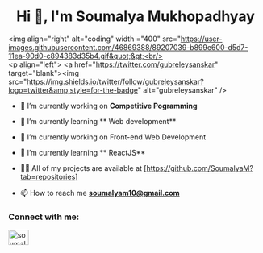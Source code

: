 
<h1 align="center">Hi 👋, I'm Soumalya Mukhopadhyay</h1>



<img align="right" alt="coding" width ="400" src="https://user-images.githubusercontent.com/46869388/89207039-b899e600-d5d7-11ea-90d0-c894383d35b4.gif&quot;&gt;<br/><br/>&lt;p align="left"> <a href="https://twitter.com/gubreleysanskar&quot; target="blank"><img src="https://img.shields.io/twitter/follow/gubreleysanskar?logo=twitter&amp;style=for-the-badge&quot; alt="gubreleysanskar" /></a>

- 🔭 I’m currently working on **Competitive Pogramming**

- 🌱 I’m currently learning ** Web development**
- 🔭 I’m currently working on Front-end Web Development


- 🌱 I’m currently learning ** ReactJS**


- 👨‍💻 All of my projects are available at [https://github.com/SoumalyaM?tab=repositories]


- 📫 How to reach me **soumalyam10@gmail.com**


<h3 align="left">Connect with me:</h3>

<p align="left">

<a href="https://linkedin.com/in/soumalyamukhopadhyayfrontend" target="blank"><img align="center" src="https://raw.githubusercontent.com/rahuldkjain/github-profile-readme-generator/master/src/images/icons/Social/linked-in-alt.svg" alt="soumalyamukhopadhyayfrontend" height="30" width="40" /></a>

</p>
